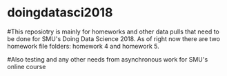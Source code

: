 # doingdatasci2018            

#This reposiotry is mainly for homeworks and other data pulls that need to be done for SMU's Doing Data Science 2018. As of right now there are two homework file folders: homework 4 and homework 5.
       
#Also testing and any other needs from asynchronous work for SMU's online course
